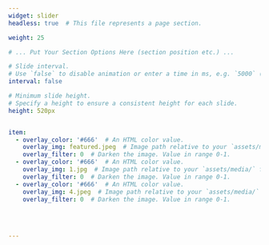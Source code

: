 ```yaml
---
widget: slider
headless: true  # This file represents a page section.

weight: 25

# ... Put Your Section Options Here (section position etc.) ...

# Slide interval.
# Use `false` to disable animation or enter a time in ms, e.g. `5000` (5s).
interval: false

# Minimum slide height.
# Specify a height to ensure a consistent height for each slide.
height: 520px


item:
  - overlay_color: '#666'  # An HTML color value.
    overlay_img: featured.jpeg  # Image path relative to your `assets/media/` folder
    overlay_filter: 0  # Darken the image. Value in range 0-1. 
  - overlay_color: '#666'  # An HTML color value.
    overlay_img: 1.jpg  # Image path relative to your `assets/media/` folder
    overlay_filter: 0  # Darken the image. Value in range 0-1. 
  - overlay_color: '#666'  # An HTML color value.
    overlay_img: 4.jpeg  # Image path relative to your `assets/media/` folder
    overlay_filter: 0  # Darken the image. Value in range 0-1.

 
    
  
---
```


